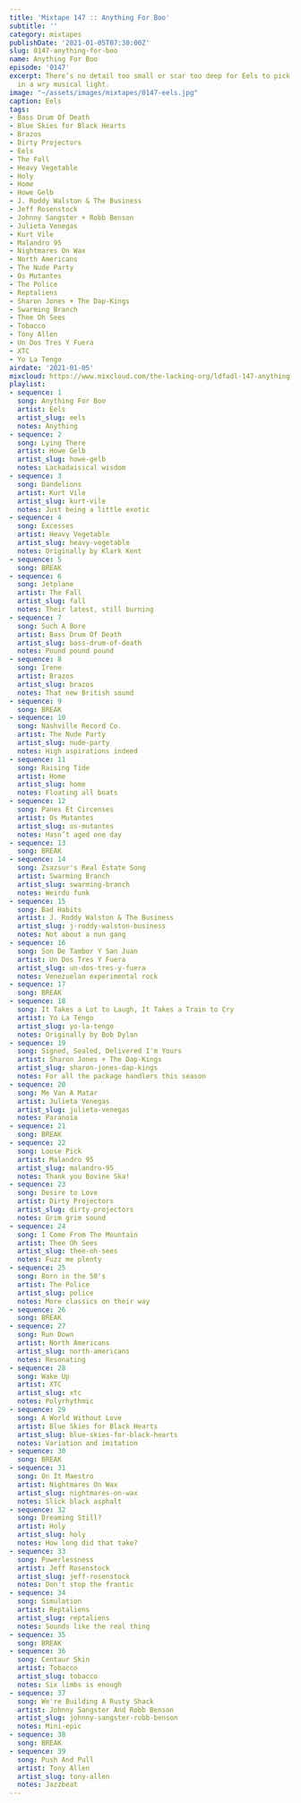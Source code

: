 ```yaml
---
title: 'Mixtape 147 :: Anything For Boo'
subtitle: ''
category: mixtapes
publishDate: '2021-01-05T07:30:00Z'
slug: 0147-anything-for-boo
name: Anything For Boo
episode: '0147'
excerpt: There’s no detail too small or scar too deep for Eels to pick up and examine
  in a wry musical light.
image: "~/assets/images/mixtapes/0147-eels.jpg"
caption: Eels
tags:
- Bass Drum Of Death
- Blue Skies for Black Hearts
- Brazos
- Dirty Projectors
- Eels
- The Fall
- Heavy Vegetable
- Holy
- Home
- Howe Gelb
- J. Roddy Walston & The Business
- Jeff Rosenstock
- Johnny Sangster + Robb Benson
- Julieta Venegas
- Kurt Vile
- Malandro 95
- Nightmares On Wax
- North Americans
- The Nude Party
- Os Mutantes
- The Police
- Reptaliens
- Sharon Jones + The Dap-Kings
- Swarming Branch
- Thee Oh Sees
- Tobacco
- Tony Allen
- Un Dos Tres Y Fuera
- XTC
- Yo La Tengo
airdate: '2021-01-05'
mixcloud: https://www.mixcloud.com/the-lacking-org/ldfadl-147-anything-for-boo/
playlist:
- sequence: 1
  song: Anything For Boo
  artist: Eels
  artist_slug: eels
  notes: Anything
- sequence: 2
  song: Lying There
  artist: Howe Gelb
  artist_slug: howe-gelb
  notes: Lackadaisical wisdom
- sequence: 3
  song: Dandelions
  artist: Kurt Vile
  artist_slug: kurt-vile
  notes: Just being a little exotic
- sequence: 4
  song: Excesses
  artist: Heavy Vegetable
  artist_slug: heavy-vegetable
  notes: Originally by Klark Kent
- sequence: 5
  song: BREAK
- sequence: 6
  song: Jetplane
  artist: The Fall
  artist_slug: fall
  notes: Their latest, still burning
- sequence: 7
  song: Such A Bore
  artist: Bass Drum Of Death
  artist_slug: bass-drum-of-death
  notes: Pound pound pound
- sequence: 8
  song: Irene
  artist: Brazos
  artist_slug: brazos
  notes: That new British sound
- sequence: 9
  song: BREAK
- sequence: 10
  song: Nashville Record Co.
  artist: The Nude Party
  artist_slug: nude-party
  notes: High aspirations indeed
- sequence: 11
  song: Raising Tide
  artist: Home
  artist_slug: home
  notes: Floating all boats
- sequence: 12
  song: Panes Et Circenses
  artist: Os Mutantes
  artist_slug: os-mutantes
  notes: Hasn’t aged one day
- sequence: 13
  song: BREAK
- sequence: 14
  song: Zsazsur's Real Estate Song
  artist: Swarming Branch
  artist_slug: swarming-branch
  notes: Weirdo funk
- sequence: 15
  song: Bad Habits
  artist: J. Roddy Walston & The Business
  artist_slug: j-roddy-walston-business
  notes: Not about a nun gang
- sequence: 16
  song: Son De Tambor Y San Juan
  artist: Un Dos Tres Y Fuera
  artist_slug: un-dos-tres-y-fuera
  notes: Venezuelan experimental rock
- sequence: 17
  song: BREAK
- sequence: 18
  song: It Takes a Lot to Laugh, It Takes a Train to Cry
  artist: Yo La Tengo
  artist_slug: yo-la-tengo
  notes: Originally by Bob Dylan
- sequence: 19
  song: Signed, Sealed, Delivered I'm Yours
  artist: Sharon Jones + The Dap-Kings
  artist_slug: sharon-jones-dap-kings
  notes: For all the package handlers this season
- sequence: 20
  song: Me Van A Matar
  artist: Julieta Venegas
  artist_slug: julieta-venegas
  notes: Paranoia
- sequence: 21
  song: BREAK
- sequence: 22
  song: Loose Pick
  artist: Malandro 95
  artist_slug: malandro-95
  notes: Thank you Bovine Ska!
- sequence: 23
  song: Desire to Love
  artist: Dirty Projectors
  artist_slug: dirty-projectors
  notes: Grim grim sound
- sequence: 24
  song: I Come From The Mountain
  artist: Thee Oh Sees
  artist_slug: thee-oh-sees
  notes: Fuzz me plenty
- sequence: 25
  song: Born in the 50's
  artist: The Police
  artist_slug: police
  notes: More classics on their way
- sequence: 26
  song: BREAK
- sequence: 27
  song: Run Down
  artist: North Americans
  artist_slug: north-americans
  notes: Resonating
- sequence: 28
  song: Wake Up
  artist: XTC
  artist_slug: xtc
  notes: Polyrhythmic
- sequence: 29
  song: A World Without Love
  artist: Blue Skies for Black Hearts
  artist_slug: blue-skies-for-black-hearts
  notes: Variation and imitation
- sequence: 30
  song: BREAK
- sequence: 31
  song: On It Maestro
  artist: Nightmares On Wax
  artist_slug: nightmares-on-wax
  notes: Slick black asphalt
- sequence: 32
  song: Dreaming Still?
  artist: Holy
  artist_slug: holy
  notes: How long did that take?
- sequence: 33
  song: Powerlessness
  artist: Jeff Rosenstock
  artist_slug: jeff-rosenstock
  notes: Don't stop the frantic
- sequence: 34
  song: Simulation
  artist: Reptaliens
  artist_slug: reptaliens
  notes: Sounds like the real thing
- sequence: 35
  song: BREAK
- sequence: 36
  song: Centaur Skin
  artist: Tobacco
  artist_slug: tobacco
  notes: Six limbs is enough
- sequence: 37
  song: We're Building A Rusty Shack
  artist: Johnny Sangster And Robb Benson
  artist_slug: johnny-sangster-robb-benson
  notes: Mini-epic
- sequence: 38
  song: BREAK
- sequence: 39
  song: Push And Pull
  artist: Tony Allen
  artist_slug: tony-allen
  notes: Jazzbeat
---
```



